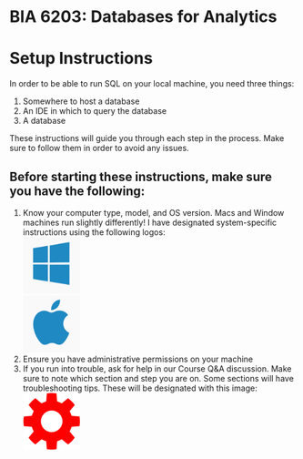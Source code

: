 # BIA 6203: Databases for Analytics

Setup Instructions
======
In order to be able to run SQL on your local machine, you need three things:
1. Somewhere to host a database
2. An IDE in which to query the database
3. A database

These instructions will guide you through each step in the process. Make sure to follow them in order to avoid any issues.

Before starting these instructions, make sure you have the following:
------
1. Know your computer type, model, and OS version. Macs and Window machines run slightly differently!
   I have designated system-specific instructions using the following logos: <br>
   <img src="https://github.com/emilyadale/ru_databases/blob/43d4ab33f2063b159931e31fc94d4d21aa09098c/Environment%20Setup/Windows.png" width="100" height="100"> <br>
   <img src="https://github.com/emilyadale/ru_databases/blob/43d4ab33f2063b159931e31fc94d4d21aa09098c/Environment%20Setup/Mac.png" width="100" height="100">
3. Ensure you have administrative permissions on your machine
4. If you run into trouble, ask for help in our Course Q&A discussion. Make sure to note which section and step you are on.
   Some sections will have troubleshooting tips. These will be designated with this image: <br>
    <img src="https://github.com/emilyadale/ru_databases/blob/135d12de0f9101d80a140b9463da079962211a5b/Environment%20Setup/gearRed.png" width="100" height="100">
